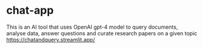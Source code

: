 # chat-app
This is an AI tool that uses OpenAI gpt-4 model to query documents, analyse data, answer questions and curate research papers on a given topic 
https://chatandquery.streamlit.app/
